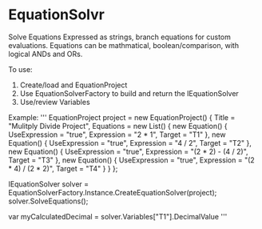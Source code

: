 # EquationSolvr
Solve Equations Expressed as strings, branch equations for custom evaluations.  Equations can be mathmatical, boolean/comparison, with logical ANDs and ORs.

To use:

1. Create/load and EquationProject
2. Use EquationSolverFactory to build and return the IEquationSolver
3. Use/review Variables


Example:
'''
EquationProject project = new EquationProject()
{
    Title = "Mulitply Divide Project",
    Equations = new List<Equation>()
    {
        new Equation()
        {
            UseExpression = "true",
            Expression = "2 * 1",
            Target = "T1"
        },
        new Equation()
        {
            UseExpression = "true",
            Expression = "4 / 2",
            Target = "T2"
        },
        new Equation()
        {
            UseExpression = "true",
            Expression = "(2 * 2) - (4 / 2)",
            Target = "T3"
        },
        new Equation()
        {
            UseExpression = "true",
            Expression = "(2 * 4) / (2 * 2)",
            Target = "T4"
        }
    }
};

IEquationSolver solver = EquationSolverFactory.Instance.CreateEquationSolver(project);
solver.SolveEquations();

var myCalculatedDecimal = solver.Variables["T1"].DecimalValue
'''